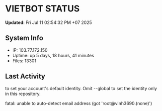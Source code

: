 # VIETBOT STATUS
**Updated**: Fri Jul 11 02:54:32 PM +07 2025

## System Info
- IP: 103.77.172.150
- Uptime: up 5 days, 18 hours, 41 minutes
- Files: 13301

## Last Activity

to set your account's default identity.
Omit --global to set the identity only in this repository.

fatal: unable to auto-detect email address (got 'root@vinh3690.(none)')
